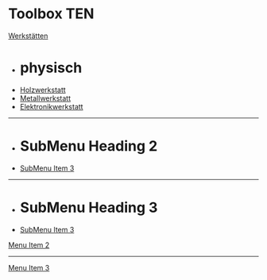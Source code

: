 # Toolbox TEN

[Werkstätten]()

  * # physisch
  * [Holzwerkstatt](holz.md)
  * [Metallwerkstatt](metall.md)
  * [Elektronikwerkstatt](elektronik.md)
  - - - -
  * # SubMenu Heading 2
  * [SubMenu Item 3](subitem3.md)
  - - - -
  * # SubMenu Heading 3
  * [SubMenu Item 3](subitem3.md)

[Menu Item 2](item2.md)
- - - -
[Menu Item 3](item3.md)